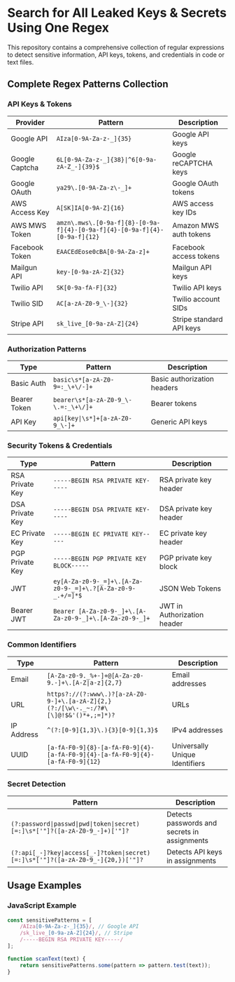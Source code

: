 # Search for All Leaked Keys & Secrets Using One Regex

This repository contains a comprehensive collection of regular expressions to detect sensitive information, API keys, tokens, and credentials in code or text files.

## Complete Regex Patterns Collection

### API Keys & Tokens

| Provider | Pattern | Description |
|----------|---------|-------------|
| Google API | `AIza[0-9A-Za-z-_]{35}` | Google API keys |
| Google Captcha | `6L[0-9A-Za-z-_]{38}\|^6[0-9a-zA-Z_-]{39}$` | Google reCAPTCHA keys |
| Google OAuth | `ya29\.[0-9A-Za-z\-_]+` | Google OAuth tokens |
| AWS Access Key | `A[SK]IA[0-9A-Z]{16}` | AWS access key IDs |
| AWS MWS Token | `amzn\.mws\.[0-9a-f]{8}-[0-9a-f]{4}-[0-9a-f]{4}-[0-9a-f]{4}-[0-9a-f]{12}` | Amazon MWS auth tokens |
| Facebook Token | `EAACEdEose0cBA[0-9A-Za-z]+` | Facebook access tokens |
| Mailgun API | `key-[0-9a-zA-Z]{32}` | Mailgun API keys |
| Twilio API | `SK[0-9a-fA-F]{32}` | Twilio API keys |
| Twilio SID | `AC[a-zA-Z0-9_\-]{32}` | Twilio account SIDs |
| Stripe API | `sk_live_[0-9a-zA-Z]{24}` | Stripe standard API keys |

### Authorization Patterns

| Type | Pattern | Description |
|------|---------|-------------|
| Basic Auth | `basic\s*[a-zA-Z0-9=:_\+\/-]+` | Basic authorization headers |
| Bearer Token | `bearer\s*[a-zA-Z0-9_\-\.=:_\+\/]+` | Bearer tokens |
| API Key | `api[key\|\s*]+[a-zA-Z0-9_\-]+` | Generic API keys |

### Security Tokens & Credentials

| Type | Pattern | Description |
|------|---------|-------------|
| RSA Private Key | `-----BEGIN RSA PRIVATE KEY-----` | RSA private key header |
| DSA Private Key | `-----BEGIN DSA PRIVATE KEY-----` | DSA private key header |
| EC Private Key | `-----BEGIN EC PRIVATE KEY-----` | EC private key header |
| PGP Private Key | `-----BEGIN PGP PRIVATE KEY BLOCK-----` | PGP private key block |
| JWT | `ey[A-Za-z0-9-_=]+\.[A-Za-z0-9-_=]+\.?[A-Za-z0-9-_.+/=]*$` | JSON Web Tokens |
| Bearer JWT | `Bearer [A-Za-z0-9-_]+\.[A-Za-z0-9-_]+\.[A-Za-z0-9-_]+` | JWT in Authorization header |

### Common Identifiers

| Type | Pattern | Description |
|------|---------|-------------|
| Email | `[A-Za-z0-9._%+-]+@[A-Za-z0-9.-]+\.[A-Z\|a-z]{2,7}` | Email addresses |
| URL | `https?://(?:www\.)?[a-zA-Z0-9-]+\.[a-zA-Z]{2,}(?:/[\w\-._~:/?#\[\]@!$&'()*+,;=]*)?` | URLs |
| IP Address | `^(?:[0-9]{1,3}\.){3}[0-9]{1,3}$` | IPv4 addresses |
| UUID | `[a-fA-F0-9]{8}-[a-fA-F0-9]{4}-[a-fA-F0-9]{4}-[a-fA-F0-9]{4}-[a-fA-F0-9]{12}` | Universally Unique Identifiers |

### Secret Detection

| Pattern | Description |
|---------|-------------|
| `(?:password\|passwd\|pwd\|token\|secret)[=:]\s*['"]?([a-zA-Z0-9_-]+)['"]?` | Detects passwords and secrets in assignments |
| `(?:api[_-]?key\|access[_-]?token\|secret)[=:]\s*['"]?([a-zA-Z0-9_-]{20,})['"]?` | Detects API keys in assignments |

## Usage Examples

### JavaScript Example
```javascript
const sensitivePatterns = [
    /AIza[0-9A-Za-z-_]{35}/, // Google API
    /sk_live_[0-9a-zA-Z]{24}/, // Stripe
    /-----BEGIN RSA PRIVATE KEY-----/
];

function scanText(text) {
    return sensitivePatterns.some(pattern => pattern.test(text));
}
